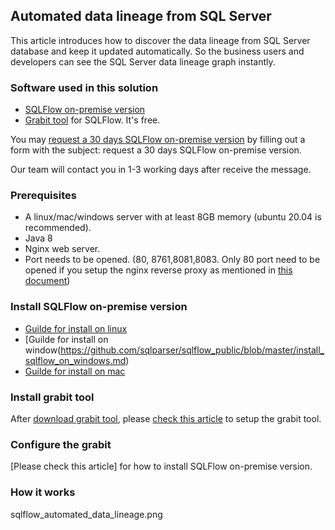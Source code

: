 ## Automated data lineage from SQL Server
This article introduces how to discover the data lineage from SQL Server database 
and keep it updated automatically. So the business users and developers can see
the SQL Server data lineage graph instantly.

### Software used in this solution
- [SQLFlow on-premise version](https://www.gudusoft.com/sqlflow-on-premise-version/)
- [Grabit tool](https://www.gudusoft.com/grabit/) for SQLFlow. It's free.

You may [request a 30 days SQLFlow on-premise version](https://www.gudusoft.com/submit-a-ticket/)
by filling out a form with the subject: request a 30 days SQLFlow on-premise version.

Our team will contact you in 1-3 working days after receive the message.


### Prerequisites
- A linux/mac/windows server with at least 8GB memory (ubuntu 20.04 is recommended).
- Java 8
- Nginx web server. 
- Port needs to be opened. (80, 8761,8081,8083. Only 80 port need to be opened if you setup the nginx reverse proxy as mentioned in [this document](https://github.com/sqlparser/sqlflow_public/blob/master/install_sqlflow.md))

### Install SQLFlow on-premise version
- [Guilde for install on linux](https://github.com/sqlparser/sqlflow_public/blob/master/install_sqlflow.md)
- [Guilde for install on window(https://github.com/sqlparser/sqlflow_public/blob/master/install_sqlflow_on_windows.md)
- [Guilde for install on mac](https://github.com/sqlparser/sqlflow_public/blob/master/install_sqlflow_on_mac.md)

### Install grabit tool
After [download grabit tool](https://www.gudusoft.com/grabit/), please [check this article](https://github.com/sqlparser/sqlflow_public/tree/master/grabit) to setup the grabit tool.

### Configure the grabit

[Please check this article] for how to install SQLFlow on-premise version.


### How it works
sqlflow_automated_data_lineage.png